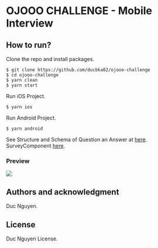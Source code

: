 # OJOOO CHALLENGE - Mobile Interview

## How to run?

Clone the repo and install packages.

```shell
$ git clone https://github.com/ducbka02/ojooo-challenge
$ cd ojooo-challenge
$ yarn clean
$ yarn start
```

Run iOS Project.

```shell
$ yarn ios
```

Run Android Project.

```shell
$ yarn android
```

See Structure and Schema of Question an Answer at [here](./src/stores/Query/types.d.ts). <br>
SurveyComponent [here](./src/components/app/SurveyComponent/index.tsx).

<h3>Preview</h3>
<img src="./demo/demo.gif">

## Authors and acknowledgment

Duc Nguyen.

## License

Duc Nguyen License.

```

```
